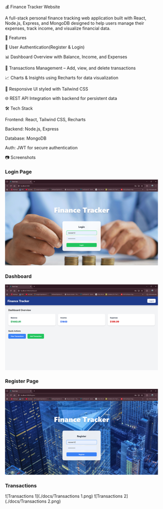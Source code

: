 💰 Finance Tracker Website



A full-stack personal finance tracking web application built with React, Node.js, Express, and MongoDB designed to help users manage their expenses, track income, and visualize financial data.  



📌 Features

 🔐 User Authentication(Register \& Login)  

 📊 Dashboard Overview with Balance, Income, and Expenses  

 🧾 Transactions Management – Add, view, and delete transactions  

 📈 Charts & Insights using Recharts for data visualization  

 🎨 Responsive UI styled with Tailwind CSS  

 🌐 REST API Integration with backend for persistent data  



 🛠️ Tech Stack

 Frontend: React, Tailwind CSS, Recharts  

 Backend: Node.js, Express  

 Database: MongoDB  

 Auth: JWT for secure authentication  

 📷 Screenshots

### Login Page
![Login](./docs/Login.png)

### Dashboard
![Dashboard](./docs/Dashboard.png)

### Register Page
![Register](./docs/Register.png)

### Transactions
![Transactions 1](./docs/Transactions 1.png)
![Transactions 2](./docs/Transactions 2.png)







